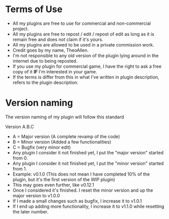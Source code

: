 Terms of Use
=====
* All my plugins are free to use for commercial and non-commercial project.
* All my plugins are free to repost / edit / repost of edit as long as it is remain free and does not claim if it's yours.
* All my plugins are allowed to be used in a private commission work.
* Credit goes by my name, TheoAllen.
* I'm not responsible to any old version of the plugin lying around in the internet due to being reposted.
* If you use my plugin for commercial game, I have the right to ask a free copy of it **IF** I'm interested in your game.
* If the terms is differ from this in what I've written in plugin description, refers to the plugin description.

Version naming
=====
The version naming of my plugin will follow this standard

Version A.B.C
* A = Major version (A complete revamp of the code)
* B = Minor version (Added a few functionalities)
* C = Bugfix (very minor edit)
* Any plugin I consider it not finished yet, I put the "major version" started from 0.
* Any plugin I consider it not finished yet, I put the "minor version" started from 1.
* Example: v0.1.0 (This does not mean I have completed 10% of the plugin, but it's the first version of the WIP plugin)
* This may goes even further, like v0.12.1
* Once I considered it's finished. I reset the minor version and up the major version to v1.0.0
* If I made a small changes such as bugfix, I increase it to v1.0.1
* If I end up adding more functionality, I increase it to v1.1.0 while resetting the later number.
